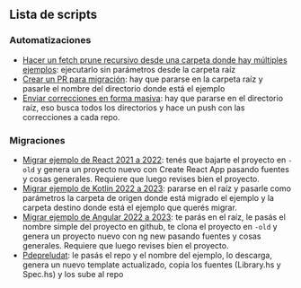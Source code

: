 
## Lista de scripts

### Automatizaciones

- [Hacer un fetch prune recursivo desde una carpeta donde hay múltiples ejemplos](./automatizaciones/fetch-prune-rec.sh): ejecutarlo sin parámetros desde la carpeta raíz
- [Crear un PR para migración](./automatizaciones/crear-pr-migracion.sh): hay que pararse en la carpeta raíz y pasarle el nombre del directorio donde está el ejemplo
- [Enviar correcciones en forma masiva](./automatizaciones/enviar-correcciones.sh): hay que pararse en el directorio raíz, eso busca todos los directorios y hace un push con las correcciones a cada repo.


### Migraciones

- [Migrar ejemplo de React 2021 a 2022](./migraciones/migrar-react-2022.sh): tenés que bajarte el proyecto en `-old` y genera un proyecto nuevo con Create React App pasando fuentes y cosas generales. Requiere que luego revises bien el proyecto.
- [Migrar ejemplo de Kotlin 2022 a 2023](./migraciones/migrar-kotlin-2023.sh): pararse en el raíz y pasarle como parámetros la carpeta de origen donde está migrado el ejemplo y la carpeta destino donde está el ejemplo que querés migrar.
- [Migrar ejemplo de Angular 2022 a 2023](./migraciones/migrar-angular.sh): te parás en el raíz, le pasás el nombre simple del proyecto en github, te clona el proyecto en `-old` y genera un proyecto nuevo con ng new pasando fuentes y cosas generales. Requiere que luego revises bien el proyecto.
- [Pdepreludat](./migraciones/migrar-pdepreludat-2024.sh): le pasás el repo y el nombre del ejemplo, lo descarga, genera un nuevo template actualizado, copia los fuentes (Library.hs y Spec.hs) y los sube al repo